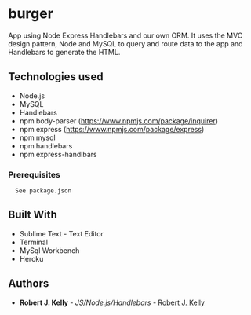 # burger

App using Node Express Handlebars and our own ORM. It uses the MVC design pattern, Node and MySQL to query and route data to the app and Handlebars to generate the HTML.

## Technologies used
- Node.js
- MySQL
- Handlebars
- npm body-parser (https://www.npmjs.com/package/inquirer)
- npm express (https://www.npmjs.com/package/express)
- npm mysql
- npm handlebars
- npm express-handlbars

### Prerequisites

```
  See package.json
```

## Built With

* Sublime Text - Text Editor
* Terminal
* MySql Workbench
* Heroku

## Authors

* **Robert J. Kelly** - *JS/Node.js/Handlebars* - [Robert J. Kelly](https://github.com/rjkinhighlands/burger)
